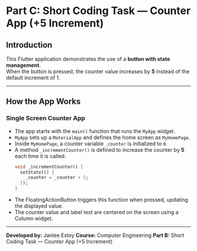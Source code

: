 # Part C: Short Coding Task — Counter App (+5 Increment)

## Introduction

This Flutter application demonstrates the use of a **button with state management**.  
When the button is pressed, the counter value increases by **5** instead of the default increment of 1.  

---

## How the App Works

### **Single Screen Counter App**
- The app starts with the `main()` function that runs the `MyApp` widget.
- `MyApp` sets up a `MaterialApp` and defines the home screen as `MyHomePage`.
- Inside `MyHomePage`, a counter variable `_counter` is initialized to `0`.
- A method `_incrementCounter()` is defined to increase the counter by **5** each time it is called:
  ```dart
  void _incrementCounter() {
    setState(() {
      _counter = _counter + 5;
    });
  }
- The FloatingActionButton triggers this function when pressed, updating the displayed value.
- The counter value and label text are centered on the screen using a Column widget.

---

**Developed by:** Janlee Estoy
**Course:** Computer Engineering
**Part B:** Short Coding Task — Counter App (+5 Increment)